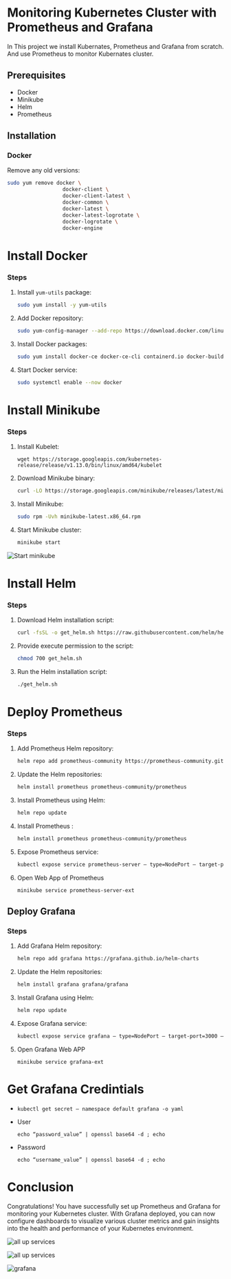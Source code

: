 # Monitoring Kubernetes Cluster with Prometheus and Grafana

In This project we install Kubernates, Prometheus and Grafana from scratch. And use Prometheus to monitor Kubernates cluster.
## Prerequisites

- Docker
- Minikube
- Helm
- Prometheus

## Installation

### Docker

Remove any old versions:

```bash
sudo yum remove docker \
                  docker-client \
                  docker-client-latest \
                  docker-common \
                  docker-latest \
                  docker-latest-logrotate \
                  docker-logrotate \
                  docker-engine
```
# Install Docker

### Steps

1. Install `yum-utils` package:
    ```bash
    sudo yum install -y yum-utils
    ```

2. Add Docker repository:
    ```bash
    sudo yum-config-manager --add-repo https://download.docker.com/linux/centos/docker-ce.repo
    ```

3. Install Docker packages:
    ```bash
    sudo yum install docker-ce docker-ce-cli containerd.io docker-buildx-plugin docker-compose-plugin
    ```

4. Start Docker service:
    ```bash
    sudo systemctl enable --now docker
    ```

# Install Minikube

### Steps
1. Install Kubelet: 
    ```
    wget https://storage.googleapis.com/kubernetes-release/release/v1.13.0/bin/linux/amd64/kubelet
    ```
2. Download Minikube binary:
    ```bash
    curl -LO https://storage.googleapis.com/minikube/releases/latest/minikube-latest.x86_64.rpm
    ```

3. Install Minikube:
    ```bash
    sudo rpm -Uvh minikube-latest.x86_64.rpm
    ```

4. Start Minikube cluster:
    ```bash
    minikube start
    ```
![Start minikube](https://github.com/MOstafaZaRiaa/monitoring-k8s-using-prometheus/blob/main/images/5.PNG?raw=true)

# Install Helm

### Steps

1. Download Helm installation script:
    ```bash
    curl -fsSL -o get_helm.sh https://raw.githubusercontent.com/helm/helm/main/scripts/get-helm-3
    ```

2. Provide execute permission to the script:
    ```bash
    chmod 700 get_helm.sh
    ```

3. Run the Helm installation script:
    ```bash
    ./get_helm.sh
    ```


# Deploy Prometheus
### Steps

1. Add Prometheus Helm repository:
    ```bash
    helm repo add prometheus-community https://prometheus-community.github.io/helm-charts
    ```

2. Update the Helm repositories:
    ```bash
    helm install prometheus prometheus-community/prometheus
    ```

3. Install Prometheus using Helm:
    ```bash
    helm repo update
    ```

4. Install Prometheus :
    ```bash
    helm install prometheus prometheus-community/prometheus
    ```
4. Expose Prometheus service:
    ```bash
    kubectl expose service prometheus-server — type=NodePort — target-port=9090 — name=prometheus-server-ext
    ```
5. Open Web App of Prometheus
    ```
    minikube service prometheus-server-ext
    ```

## Deploy Grafana

### Steps

1. Add Grafana Helm repository:
    ```bash
    helm repo add grafana https://grafana.github.io/helm-charts
    ```

2. Update the Helm repositories:
    ```bash
    helm install grafana grafana/grafana
    ```

3. Install Grafana using Helm:
    ```bash
    helm repo update
    ```

4. Expose Grafana service:
    ```bash
    kubectl expose service grafana — type=NodePort — target-port=3000 — name=grafana-ext
    ```
5. Open Grafana Web APP
    ```
    minikube service grafana-ext
    ```
# Get Grafana Credintials
  -
    ```
    kubectl get secret — namespace default grafana -o yaml
    ```
  - User
    ```
    echo “password_value” | openssl base64 -d ; echo
    ```
  - Password
    ```
    echo “username_value” | openssl base64 -d ; echo
    ```


# Conclusion

Congratulations! You have successfully set up Prometheus and Grafana for monitoring your Kubernetes cluster. With Grafana deployed, you can now configure dashboards to visualize various cluster metrics and gain insights into the health and performance of your Kubernetes environment.

![all up services](https://github.com/MOstafaZaRiaa/monitoring-k8s-using-prometheus/blob/main/images/Capture.PNG?raw=true)

![all up services](https://github.com/MOstafaZaRiaa/monitoring-k8s-using-prometheus/blob/main/images/2.PNG?raw=true)

![grafana](https://github.com/MOstafaZaRiaa/monitoring-k8s-using-prometheus/blob/main/images/3.PNG?raw=true)






